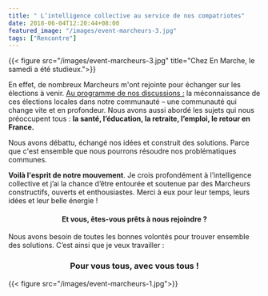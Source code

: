 ```yaml
---
title: " L’intelligence collective au service de nos compatriotes"
date: 2018-06-04T12:20:44+08:00
featured_image: "/images/event-marcheurs-3.jpg"
tags: ["Rencontre"]
---
```


{{< figure src="/images/event-marcheurs-3.jpg" title="Chez En Marche, le samedi a été studieux.">}}

En effet, de nombreux Marcheurs m'ont rejointe pour échanger sur les élections à venir. 
<u>Au programme de nos discussions :</u>
la méconnaissance de ces élections locales dans notre communauté – une communauté qui change vite et en profondeur. 
Nous avons aussi abordé les sujets qui nous préoccupent tous : <b>la santé, l’éducation, la retraite, l’emploi, le retour en France.</b>
<p>
Nous avons débattu, échangé nos idées et construit des solutions. Parce que c'est ensemble que nous pourrons résoudre nos problématiques communes. 
<p>
<b>Voilà l'esprit de notre mouvement</b>. Je crois profondément à l’intelligence collective et j’ai la chance d’être entourée et soutenue par des Marcheurs constructifs, ouverts et enthousiastes. Merci à eux pour leur temps, leurs idées et leur belle énergie !
<p>
<h4 style="text-align: center;">Et vous, êtes-vous prêts à nous rejoindre ?</h4> 
Nous avons besoin de toutes les bonnes volontés pour trouver ensemble des solutions. C’est ainsi que je veux travailler : 
<h3 style="text-align: center;">Pour vous tous, avec vous tous !</h3>

{{< figure src="/images/event-marcheurs-1.jpg">}}